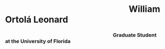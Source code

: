 # $\qquad \qquad \qquad \qquad \qquad \qquad$  William Ortolá Leonard 
### $\qquad \qquad \qquad \qquad \qquad \qquad \qquad \qquad \qquad$ Graduate Student at the University of Florida  
